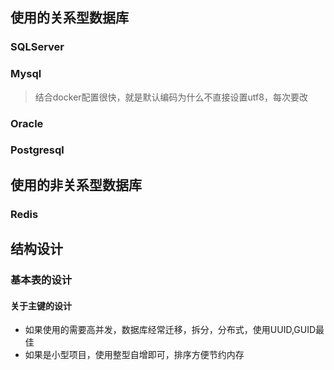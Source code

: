 ## 使用的关系型数据库

### SQLServer
### Mysql
> 结合docker配置很快，就是默认编码为什么不直接设置utf8，每次要改


### Oracle
### Postgresql

## 使用的非关系型数据库
### Redis



## 结构设计
### 基本表的设计
#### 关于主键的设计
- 如果使用的需要高并发，数据库经常迁移，拆分，分布式，使用UUID,GUID最佳
- 如果是小型项目，使用整型自增即可，排序方便节约内存
